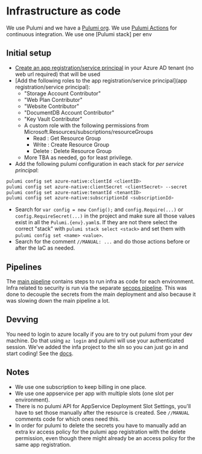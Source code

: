 # Infrastructure as code
We use Pulumi and we have a [Pulumi org](https://app.pulumi.com/incepted). We use [Pulumi Actions](https://github.com/inceptedio/app/actions) for continuous integration. We use one [Pulumi stack] per env

## Initial setup
* [Create an app registration/service principal](https://docs.microsoft.com/en-us/azure/active-directory/develop/howto-create-service-principal-portal?view=azure-cli-latest#register-an-application-with-azure-ad-and-create-a-service-principal) in your Azure AD tenant (no web url required) that will be used
* [Add the following roles to the app registration/service principal](app registration/service principal):
    * "Storage Account Contributor"
    * "Web Plan Contributor"
    * "Website Contributor"
    * "DocumentDB Account Contributor"
    * "Key Vault Contributor"
    * A custom role with the following permissions from Microsoft.Resources/subscriptions/resourceGroups
        * Read : Get Resource Group 
        * Write : Create Resource Group 
        * Delete : Delete Resource Group 
    * More TBA as needed, go for least privilege.
* Add the following pulumi configuration in each stack for _per service principal_:
```bash
pulumi config set azure-native:clientId <clientID>
pulumi config set azure-native:clientSecret <clientSecret> --secret
pulumi config set azure-native:tenantId <tenantID> 
pulumi config set azure-native:subscriptionId <subscriptionId>
``` 
* Search for `var config = new Config();` and `config.Require(...)` or `config.RequireSecret(...)` in the project and make sure all those values exist in all the `Pulumi.{env}.yaml`s. If they are not there select the correct "stack" with `pulumi stack select <stack>` and set them with `pulumi config set <name> <value>`.
* Search for the comment `//MANUAL: ...` and do those actions before or after the IaC as needed.

## Pipelines
The [main pipeline](https://github.com/inceptedio/app/blob/main/.github/workflows/main.yml) contains steps to run infra as code for each environment. 
Infra related to security is run via the separate [secops pipeline](https://github.com/inceptedio/app/blob/main/.github/workflows/secops.yml). This was done to decouple the secrets from the main deployment and also because it was slowing down the main pipeline a lot. 

## Devving
You need to login to azure locally if you are to try out pulumi from your dev machine. Do that using `az login` and pulumi will use your authenticated session. 
We've added the infa project to the sln so you can just go in and start coding! See the [docs](https://www.pulumi.com/registry/packages/azure-native/api-docs/web/).

## Notes
* We use one subscription to keep billing in one place.
* We use one appservice per app with multiple slots (one slot per environment).
* There is no pulumi API for AppService Deployment Slot Settings, you'll have to set those manually after the resource is created. See `//MANUAL` comments code for which ones need this.
* In order for pulumi to delete the secrets you have to manually add an extra kv access policy for the pulumi app registration with the delete permission, even though there might already be an access policy for the same app registration. 